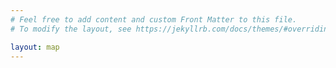 ```yaml
---
# Feel free to add content and custom Front Matter to this file.
# To modify the layout, see https://jekyllrb.com/docs/themes/#overriding-theme-defaults

layout: map
---
```


<script language="javascript">
function linkTo(member, content) {
  return `<a href="${member.html_url}" target="_blank">${content}</a>`;
}
function renderMemberPopup(member) {
  return `
  <p>${linkTo(member, `<img src="${member.avatar_url}" width="72" class="avatar" />`)}</p>
  <p><strong class="login">${linkTo(member, member.login)}</strong> <span class="name">${linkTo(member, member.name)}</span></p>
  <p>${member.bio || ''}</p>
  `;
}
function memberPopup(layer) {
  member = layer.options.user_data;

  const el = document.createElement('div');
  el.className = 'member-popup';

  const popup = async (url) => {
    const response = await fetch(url);
    if (!response.ok) {
      alert(response.statusText);
    }

    const json = await response.json();
    el.innerHTML = renderMemberPopup(json);
  };

  popup('https://api.github.com/users/' + member.login);
  return el;
};
function callback(data) {
    var members = [];
    // When the map wrap, markers jump from one side of the map to the other.
    // To limit this, we have a copy of each marker which is beyond the map
    // limit and make these transitions smoother.
    var wrapped_members = [];

    var member_icon = L.icon({
        iconSize:      [25, 41],
        iconAnchor:    [12, 41],
        popupAnchor:   [1, -34],
        tooltipAnchor: [16, -28],
        shadowSize:    [41, 41],
        iconUrl:       '{{ site.url }}/marker.png',
        shadowUrl:     '{{ site.url }}/marker-shadow.png',
    });

    data.forEach(m => {
      members.push(L.marker([m.lat, m.lng], { icon: member_icon, title: m.login, user_data: m }).bindPopup(memberPopup, {minWidth: 200}));
      if (m.lng < 0) {
          wrapped_members.push(L.marker([m.lat, m.lng + 360], { icon: member_icon, title: m.login, user_data: m }).bindPopup(memberPopup, {minWidth: 200}));
      } else {
          wrapped_members.push(L.marker([m.lat, m.lng - 360], { icon: member_icon, title: m.login, user_data: m }).bindPopup(memberPopup, {minWidth: 200}));
      }
    });

    var common_attribution = 'Map data © <a href="https://www.openstreetmap.fr/">OpenStreetMap</a> | Tiles: ';
    var map_instructions = ' | <a href="{{ site.url }}/about.html">Manage your visibility on this map</a>';

    var neighbourhood = L.tileLayer('https://tile.thunderforest.com/neighbourhood/{z}/{x}/{y}.png?apikey={{ site.thunderforest_apikey }}', {attribution: common_attribution + 'Neighbourhood © <a href="https://thunderforest.com/">Thunderforest</a>' + map_instructions});

    var markers_layer = L.markerClusterGroup();

    var members_layer = L.featureGroup.subGroup(markers_layer, members.concat(wrapped_members));

    markers_layer.addLayer(members_layer);

    var map = L.map('map', {layers: [neighbourhood, markers_layer, members_layer], worldCopyJump: true});

    L.control.scale({maxWidth: 300}).addTo(map);

    if (data.length >= {{ site.min_users_for_local_map }}) {
        map.fitBounds(L.latLngBounds(members.map(e => e.getLatLng())));
    } else {
        map.fitWorld();
    }
}

fetch("{{ site.url }}/data.json")
  .then(response => {
    if (!response.ok) {
      throw new Error(response.statusText);
    }
    return response.json();
  })
  .then(data => callback(data))
  .catch(error => alert('Error fetching data:', error));

</script>

